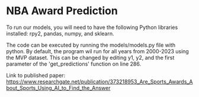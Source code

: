 # NBA Award Prediction

To run our models, you will need to have the following Python libraries installed: rpy2, pandas, numpy, and sklearn.

The code can be executed by running the models/models.py file with python. By default, the program wil run for all years from 2000-2023 using the MVP dataset. This can be changed by editing y1, y2, and the first parameter of the 'get_predictions' function on line 286. 

Link to published paper: https://www.researchgate.net/publication/373218953_Are_Sports_Awards_About_Sports_Using_AI_to_Find_the_Answer
